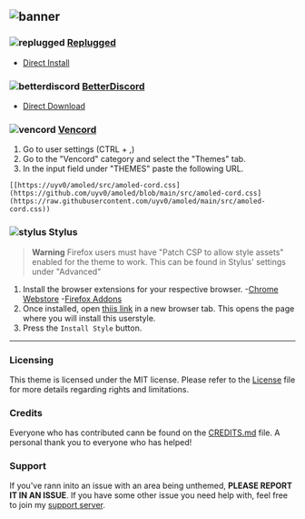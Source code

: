 ![banner](https://discord-extensions.github.io/assets/banners/amoled-cord.png)
---
### ![replugged](https://discord-extensions.github.io/assets/icons/replugged.png) **[Replugged](https://replugged.dev)**
- [Direct Install](https://replugged.dev/install?identifier=dev.LuckFire.AMOLEDCord)

### ![betterdiscord](https://discord-extensions.github.io/assets/icons/betterdiscord.png) **[BetterDiscord](https://betterdiscord.app)**
- [Direct Download](https://betterdiscord.app/Download?id=144)

### ![vencord](https://discord-extensions.github.io/assets/icons/vencord.gif) **[Vencord](https://github.com/Vendicated/Vencord)**
1. Go to user settings (CTRL + ,)
2. Go to the "Vencord" category and select the "Themes" tab.
3. In the input field under "THEMES" paste the following URL.
```
[[https://uyv0/amoled/src/amoled-cord.css](https://github.com/uyv0/amoled/blob/main/src/amoled-cord.css](https://raw.githubusercontent.com/uyv0/amoled/main/src/amoled-cord.css))
```

### ![stylus](https://discord-extensions.github.io/assets/icons/stylus.png) **Stylus**
> **Warning**
> Firefox users must have "Patch CSP to allow style assets" enabled for the theme to work. This can be found in Stylus' settings under "Advanced"
1. Install the browser extensions for your respective browser.
   -[Chrome Webstore](https://chrome.google.com/webstore/detail/stylus/clngdbkpkpeebahjckkjfobafhncgmne)
   -[Firefox Addons](https://addons.mozilla.org/en-US/firefox/addon/styl-us)
2. Once installed, open [thiis link](https://github.com/discord-extensions/amoled-cord/blob/main/clients/amoled-cord.user.css) in a new browser tab. This opens the page where you will install this userstyle.
3. Press the `Install Style` button.
---
### Licensing
This theme is licensed under the MIT license. Please refer to the [License](./LICENSE) file for more details regarding rights and limitations.

### Credits
Everyone who has contributed cann be found on the [CREDITS.md](./CREDITS.md) file. A personal thank you to everyone who has helped!

### Support
If you've rann inito an issue with an area being unthemed, **PLEASE REPORT IT IN AN ISSUE**. If you have some other issue you need help with, feel free to join my [support server](https://discord.com/invite/vYdXbEzqDsx).
